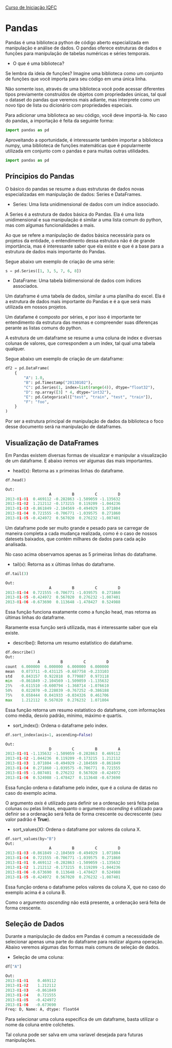 <a href="/TraineeIQFC/site/home.html">Curso de Iniciação IQFC</a>

Pandas
======

Pandas é uma biblioteca python de código aberto especializada em manipulação e análise de dados. O pandas oferece estruturas de dados e funções para manipulação de tabelas numéricas e séries temporais.

* O que é uma biblioteca?

Se lembra da ideia de funções? Imagine uma biblioteca como um conjunto de funções que você importa para seu código em uma única linha.

Não somente isso, através de uma biblioteca você pode acessar diferentes tipos previamente construídos de objetos com propriedades únicas, tal qual o dataset do pandas que veremos mais adiante, mas interprete como um novo tipo de lista ou dicionário com propriedades especiais.

Para adicionar uma biblioteca ao seu código, você deve importá-la. No caso do pandas, a importação é feita da seguinte forma:

```python
import pandas as pd
```

Aproveitando a oportunidade, é interessante também importar a biblioteca numpy, uma biblioteca de funções matemáticas que é popularmente utilizada em conjunto com o pandas e para muitas outras utilidades.

```python
import pandas as pd
```

Príncipios do Pandas
--------------------

O básico do pandas se resume a duas estruturas de dados novas especializadas em manipulação de dados: Series e DataFrames.

* Series: Uma lista unidimensional de dados com um índice associado.

A Series é a estrutura de dados básica do Pandas. Ela é uma lista unidimensional e sua manipulação é similar a uma lista comum do python, mas com algumas funcionalidades a mais.

Ao que se refere a manipulação de dados básica necessária para os projetos da entidade, o entendimento dessa estrutura não é de grande importância, mas é interessante saber que ela existe e que é a base para a estrutura de dados mais importante do Pandas.

Segue abaixo um exemplo de criação de uma série:

```python
s = pd.Series([1, 3, 5, 7, 6, 8])
```

* DataFrame: Uma tabela bidimensional de dados com índices associados.

Um dataframe é uma tabela de dados, similar a uma planilha do excel. Ela é a estrutura de dados mais importante do Pandas e é a que será mais utilizada em nossos projetos.

Um datafame é composto por séries, e por isso é importante ter entendimento da estrutura das mesmas e compreender suas diferenças perante as listas comuns do python.

A estrutura de um dataframe se resume a uma coluna de index e diversas colunas de valores, que correspondem a um index, tal qual uma tabela qualquer.

Segue abaixo um exemplo de criação de um dataframe:

```python
df2 = pd.DataFrame(
    {
        "A": 1.0,
        "B": pd.Timestamp("20130102"),
        "C": pd.Series(1, index=list(range(4)), dtype="float32"),
        "D": np.array([3] * 4, dtype="int32"),
        "E": pd.Categorical(["test", "train", "test", "train"]),
        "F": "foo",
    }
)
```

Por ser a estrutura principal de manipulação de dados da biblioteca o foco desse documento será na manipulação de dataframes.

Visualização de DataFrames
-------------------------

Em Pandas existem diversas formas de visualizar e manipular a visualização de um dataframe. E abaixo iremos ver algumas das mais importantes.

* head(x): Retorna as x primeiras linhas do dataframe.

```python
df.head()

Out: 
                   A         B         C         D
2013-01-01  0.469112 -0.282863 -1.509059 -1.135632
2013-01-02  1.212112 -0.173215  0.119209 -1.044236
2013-01-03 -0.861849 -2.104569 -0.494929  1.071804
2013-01-04  0.721555 -0.706771 -1.039575  0.271860
2013-01-05 -0.424972  0.567020  0.276232 -1.087401
```

Um dataframe pode ser muito grande e pesado para se carregar de maneira completa a cada mudança realizada, como é o caso de nossos datesets baixados, que contém milhares de dados para cada ação analisada.

No caso acima observamos apenas as 5 primeiras linhas do dataframe.

* tail(x): Retorna as x últimas linhas do dataframe.

```python
df.tail(3)

Out: 
                   A         B         C         D
2013-01-04  0.721555 -0.706771 -1.039575  0.271860
2013-01-05 -0.424972  0.567020  0.276232 -1.087401
2013-01-06 -0.673690  0.113648 -1.478427  0.524988
```

Essa função funciona exatamente como a função head, mas retorna as últimas linhas do dataframe.

Raramente essa função será utilizada, mas é interessante saber que ela existe.

* describe(): Retorna um resumo estatístico do dataframe.

```python
df.describe()
Out: 
              A         B         C         D
count  6.000000  6.000000  6.000000  6.000000
mean   0.073711 -0.431125 -0.687758 -0.233103
std    0.843157  0.922818  0.779887  0.973118
min   -0.861849 -2.104569 -1.509059 -1.135632
25%   -0.611510 -0.600794 -1.368714 -1.076610
50%    0.022070 -0.228039 -0.767252 -0.386188
75%    0.658444  0.041933 -0.034326  0.461706
max    1.212112  0.567020  0.276232  1.071804
```

Essa função retorna um resumo estatístico do dataframe, com informações como média, desvio padrão, mínimo, máximo e quartis.

* sort_index(): Ordena o dataframe pelo index.

```python
df.sort_index(axis=1, ascending=False)

Out: 
                   D         C         B         A
2013-01-01 -1.135632 -1.509059 -0.282863  0.469112
2013-01-02 -1.044236  0.119209 -0.173215  1.212112
2013-01-03  1.071804 -0.494929 -2.104569 -0.861849
2013-01-04  0.271860 -1.039575 -0.706771  0.721555
2013-01-05 -1.087401  0.276232  0.567020 -0.424972
2013-01-06  0.524988 -1.478427  0.113648 -0.673690
```

Essa função ordena o dataframe pelo index, que é a coluna de datas no caso do exemplo acima.

O argumento *axis* é utilizado para definir se a ordenação será feita pelas colunas ou pelas linhas, enquanto o argumento *ascending* é utilizado para definir se a ordenação será feita de forma crescente ou decrescente (seu valor padrão é **True**).

* sort_values(X): Ordena o dataframe por valores da coluna X.

```python
df.sort_values(by="B")
Out: 
                   A         B         C         D
2013-01-03 -0.861849 -2.104569 -0.494929  1.071804
2013-01-04  0.721555 -0.706771 -1.039575  0.271860
2013-01-01  0.469112 -0.282863 -1.509059 -1.135632
2013-01-02  1.212112 -0.173215  0.119209 -1.044236
2013-01-06 -0.673690  0.113648 -1.478427  0.524988
2013-01-05 -0.424972  0.567020  0.276232 -1.087401
```

Essa função ordena o dataframe pelos valores da coluna X, que no caso do exemplo acima é a coluna B.

Como o argumento *ascending* não está presente, a ordenação será feita de forma crescente.

Seleção de Dados 
-------------------------

Durante a manipulação de dados em Pandas é comum a necessidade de selecionar apenas uma parte do dataframe para realizar alguma operação. Abaixo veremos algumas das formas mais comuns de seleção de dados.

* Seleção de uma coluna:

```python
df["A"]

Out: 
2013-01-01    0.469112
2013-01-02    1.212112
2013-01-03   -0.861849
2013-01-04    0.721555
2013-01-05   -0.424972
2013-01-06   -0.673690
Freq: D, Name: A, dtype: float64
```

Para selecionar uma coluna específica de um dataframe, basta utilizar o nome da coluna entre colchetes.

Tal coluna pode ser salva em uma varíavel desejada para futuras manipulações.








